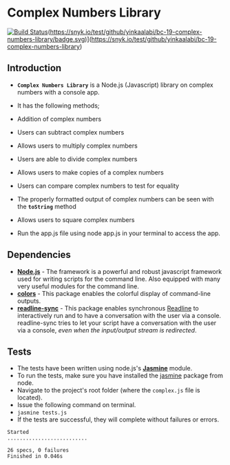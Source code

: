 # Complex Numbers Library
[![Build Status](https://travis-ci.org/p-funky/bc-19-complex-numbers-library.svg?branch=master)](https://travis-ci.org/p-funky/bc-19-complex-numbers-library)(https://snyk.io/test/github/yinkaalabi/bc-19-complex-numbers-library/badge.svg)](https://snyk.io/test/github/yinkaalabi/bc-19-complex-numbers-library)
## Introduction
*  **`Complex Numbers Library`** is a Node.js (Javascript) library on complex numbers with a console app.
*  It has the following methods;
  *  Addition of complex numbers
  *  Users can subtract complex numbers
  *  Allows users to multiply complex numbers
  *  Users are able to divide complex numbers
  *  Allows users to make copies of a complex numbers
  *  Users can compare complex numbers to test for equality
  *  The properly formatted output of complex numbers can be seen with the **`toString`** method
  *  Allows users to square complex numbers

*  Run the app.js file using node app.js in your terminal to access the app.

## Dependencies

*  **[Node.js](https://nodejs.org/)** - The framework is a powerful and robust javascript framework used for writing scripts for the command line. 
   Also equipped with many very useful modules for the command line.
*  **[colors](https://github.com/Marak/colors.js)** - This package enables the colorful display of command-line outputs.
*  **[readline-sync](https://github.com/anseki/readline-sync)** - This package enables synchronous [Readline](https://nodejs.org/api/readline.html) 
   to interactively run and to have a conversation with the user via a console. readline-sync tries to let your script have a conversation with the user 
   via a console, _even when the input/output stream is redirected_.



## Tests
*  The tests have been written using node.js's **[Jasmine](https://jasmine.github.io/)** module.
*  To run the tests, make sure you have installed the [jasmine](https://jasmine.github.io/2.0/node.html) package from node.
*  Navigate to the project's root folder (where the `complex.js` file is located).
*  Issue the following command on terminal.
  *  `jasmine tests.js`
*  If the tests are successful, they will complete without failures or errors.

  ```
  Started
  ..........................
  
  26 specs, 0 failures
  Finished in 0.046s

  ```
